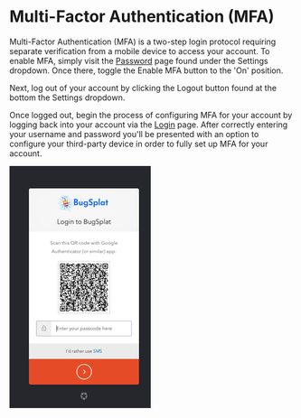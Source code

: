 # Multi-Factor Authentication (MFA)

Multi-Factor Authentication (MFA) is a two-step login protocol requiring separate verification from a mobile device to access your account.  To enable MFA, simply visit the [Password](https://app.bugsplat.com/v2/password) page found under the Settings dropdown. Once there, toggle the Enable MFA button to the 'On' position. &#x20;

Next, log out of your account by clicking the Logout button found at the bottom the Settings dropdown. &#x20;

Once logged out, begin the process of configuring MFA for your account by logging back into your account via the [Login](https://app.bugsplat.com/auth0/login) page.  After correctly entering your username and password you'll be presented with an option to configure your third-party device in order to fully set up MFA for your account.&#x20;

![](../../.gitbook/assets/mfa-2f.png)&#x20;





